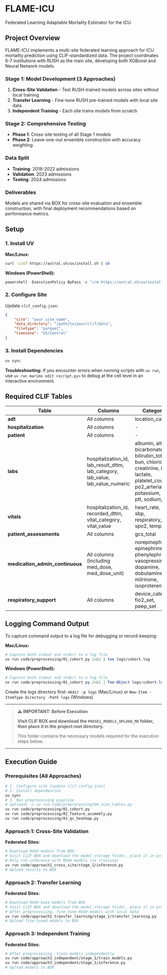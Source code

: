 # FLAME-ICU
Federated Learning Adaptable Mortality Estimator for the ICU

## Project Overview

FLAME-ICU implements a multi-site federated learning approach for ICU mortality prediction using CLIF-standardized data. The project coordinates 6-7 institutions with RUSH as the main site, developing both XGBoost and Neural Network models.

### Stage 1: Model Development (3 Approaches)
1. **Cross-Site Validation** - Test RUSH-trained models across sites without local training
2. **Transfer Learning** - Fine-tune RUSH pre-trained models with local site data
3. **Independent Training** - Each site trains models from scratch

### Stage 2: Comprehensive Testing
- **Phase 1**: Cross-site testing of all Stage 1 models
- **Phase 2**: Leave-one-out ensemble construction with accuracy weighting

### Data Split
- **Training**: 2018-2022 admissions
- **Validation**: 2023 admissions
- **Testing**: 2024 admissions

### Deliverables
Models are shared via BOX for cross-site evaluation and ensemble construction, with final deployment recommendations based on performance metrics.

## Setup

### 1. Install UV

**Mac/Linux:**
```bash
curl -LsSf https://astral.sh/uv/install.sh | sh
```

**Windows (PowerShell):**
```powershell
powershell -ExecutionPolicy ByPass -c "irm https://astral.sh/uv/install.ps1 | iex"
```

### 2. Configure Site
Update `clif_config.json`:
```json
{
    "site": "your_site_name",
    "data_directory": "/path/to/your/clif/data",
    "filetype": "parquet",
    "timezone": "US/Central"
}
```

### 3. Install Dependencies
```bash
uv sync
```

**Troubleshooting:** If you encounter errors when running scripts with `uv run`, use `uv run marimo edit <script.py>` to debug at the cell level in an interactive environment.

## Required CLIF Tables

| Table | Columns | Categories |
|-------|---------|------------|
| **adt** | All columns | location_category |
| **hospitalization** | All columns | - |
| **patient** | All columns | - |
| **labs** | hospitalization_id, lab_result_dttm, lab_category, lab_value, lab_value_numeric | albumin, alt, ast, bicarbonate, bilirubin_total, bun, chloride, creatinine, inr, lactate, platelet_count, po2_arterial, potassium, pt, ptt, sodium, wbc |
| **vitals** | hospitalization_id, recorded_dttm, vital_category, vital_value | heart_rate, map, sbp, respiratory_rate, spo2, temp_c |
| **patient_assessments** | All columns | gcs_total |
| **medication_admin_continuous** | All columns (including med_dose, med_dose_unit) | norepinephrine, epinephrine, phenylephrine, vasopressin, dopamine, dobutamine, milrinone, isoproterenol |
| **respiratory_support** | All columns | device_category, fio2_set, peep_set |

## Logging Command Output

To capture command output to a log file for debugging or record-keeping:

**Mac/Linux:**
```bash
# Capture both stdout and stderr to a log file
uv run code/preprocessing/01_cohort.py 2>&1 | tee logs/cohort.log
```

**Windows (PowerShell):**
```powershell
# Capture both stdout and stderr to a log file
uv run code/preprocessing/01_cohort.py 2>&1 | Tee-Object logs/cohort.log
```

Create the logs directory first: `mkdir -p logs` (Mac/Linux) or `New-Item -ItemType Directory -Path logs` (Windows)

---

> **⚠️ IMPORTANT: Before Execution**
>
> **Visit CLIF BOX and download the `PHASE1_MODELS_UPLOAD_ME` folder, then place it in the project root directory.**
>
> This folder contains the necessary models required for the execution steps below.

---

## Execution Guide

### Prerequisites (All Approaches)
```bash
# 1. Configure site (update clif_config.json)
# 2. Install dependencies
uv sync
# 3. Run preprocessing pipeline
# optional -> uv run code/preprocessing/00_scan_tables.py
uv run code/preprocessing/01_cohort.py
uv run code/preprocessing/02_feature_assmebly.py
uv run code/preprocessing/03_qc_heatmap.py
```

### Approach 1: Cross-Site Validation

**Federated Sites:**
```bash
# Download RUSH models from BOX
# Visit CLIF BOX and download the model_storage folder, place it in project root
# Only run inference with RUSH models (no training)
uv run code/approach1_cross_site/stage_1/inference.py
# Upload results to BOX
```

### Approach 2: Transfer Learning

**Federated Sites:**
```bash
# Download RUSH base models from BOX
# Visit CLIF BOX and download the model_storage folder, place it in project root
# After preprocessing, fine-tune RUSH models with local data
uv run code/approach2_transfer_learning/stage_1/transfer_learning.py
# Upload fine-tuned models to BOX
```

### Approach 3: Independent Training

**Federated Sites:**
```bash
# After preprocessing, train models independently
uv run code/approach3_independent/stage_1/train_models.py
uv run code/approach3_independent/stage_1/inference.py
# Upload models to BOX
```
